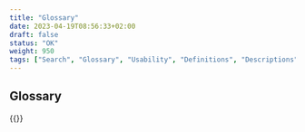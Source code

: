 ```yaml
---
title: "Glossary"
date: 2023-04-19T08:56:33+02:00
draft: false
status: "OK"
weight: 950
tags: ["Search", "Glossary", "Usability", "Definitions", "Descriptions", "Terms", "Components"]
---
```

## Glossary
{{<embed file="/layouts/partials/glossarycontents.html">}}